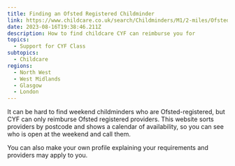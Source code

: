 ```yaml
---
title: Finding an Ofsted Registered Childminder
link: https://www.childcare.co.uk/search/Childminders/M1/2-miles/Ofsted-Registered
date: 2023-08-16T19:38:46.211Z
description: How to find childcare CYF can reimburse you for
topics:
  - Support for CYF Class
subtopics:
  - Childcare
regions:
  - North West
  - West Midlands
  - Glasgow
  - London
---
```


I﻿t can be hard to find weekend childminders who are Ofsted-registered, but CYF can only reimburse Ofsted registered providers. This website sorts providers by postcode and shows a calendar of availability, so you can see who is open at the weekend and call them.

You can also make your own profile explaining your requirements and providers may apply to you.
